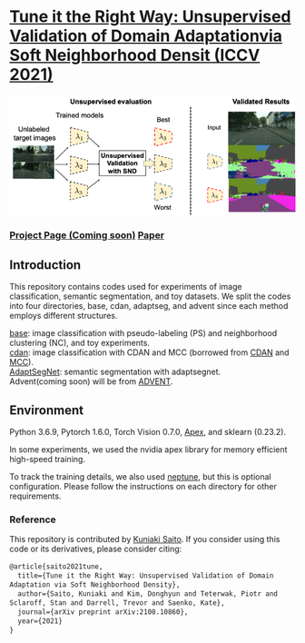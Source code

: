 # [Tune it the Right Way: Unsupervised Validation of Domain Adaptationvia Soft Neighborhood Densit (ICCV 2021)](https://arxiv.org/pdf/2108.10860.pdf)
![Overview](imgs/mainfig_git_snd.png)

### [Project Page (Coming soon)]()  [Paper](https://arxiv.org/pdf/2108.10860.pdf)

## Introduction
This repository contains codes used for experiments of image classification, semantic segmentation, and toy datasets.
We split the codes into four directories, base, cdan, adaptseg, and advent since each method employs different structures.


[base](nc_ps): image classification with pseudo-labeling (PS) and neighborhood clustering (NC), and toy experiments. <br>
[cdan](cdan): image classification with CDAN and MCC (borrowed from [CDAN](https://github.com/thuml/CDAN) and [MCC](https://github.com/thuml/Versatile-Domain-Adaptation)). <br>
[AdaptSegNet](AdaptSegNet): semantic segmentation with adaptsegnet. <br>
Advent(coming soon) will be from [ADVENT](https://github.com/valeoai/ADVENT).


## Environment
Python 3.6.9, Pytorch 1.6.0, Torch Vision 0.7.0, [Apex](https://github.com/NVIDIA/apex), and sklearn (0.23.2). <br>

In some experiments, we used the nvidia apex library for memory efficient high-speed training. <br>

To track the training details, we also used [neptune](https://docs.neptune.ai/getting-started/installation), but this is optional configuration.
Please follow the instructions on each directory for other requirements.

### Reference
This repository is contributed by [Kuniaki Saito](http://cs-people.bu.edu/keisaito/).
If you consider using this code or its derivatives, please consider citing:

```
@article{saito2021tune,
  title={Tune it the Right Way: Unsupervised Validation of Domain Adaptation via Soft Neighborhood Density},
  author={Saito, Kuniaki and Kim, Donghyun and Teterwak, Piotr and Sclaroff, Stan and Darrell, Trevor and Saenko, Kate},
  journal={arXiv preprint arXiv:2108.10860},
  year={2021}
}
```

